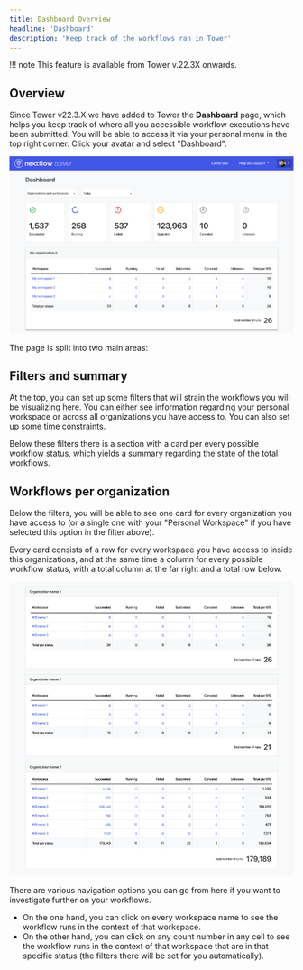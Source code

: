 ```yaml
---
title: Dashboard Overview
headline: 'Dashboard'
description: 'Keep track of the workflows ran in Tower'
---
```


!!! note 
    This feature is available from Tower v.22.3X onwards.

## Overview

Since Tower v22.3.X we have added to Tower the **Dashboard** page, which helps you keep track of where all you accessible workflow executions have been submitted. You will be able to access it via your personal menu in the top right corner. Click your avatar and select "Dashboard".

![](_images/dashboard_hero.png)

The page is split into two main areas:

## Filters and summary

At the top, you can set up some filters that will strain the workflows you will be visualizing here. You can either see information regarding your personal workspace or across all organizations you have access to. You can also set up some time constraints.

Below these filters there is a section with a card per every possible workflow status, which yields a summary regarding the state of the total workflows.

## Workflows per organization

Below the filters, you will be able to see one card for every organization you have access to (or a single one with your "Personal Workspace" if you have selected this option in the filter above).

Every card consists of a row for every workspace you have access to inside this organizations, and at the same time a column for every possible workflow status, with a total column at the far right and a total row below.

![](_images/dashboard_orgs.png)

There are various navigation options you can go from here if you want to investigate further on your workflows.

 - On the one hand, you can click on every workspace name to see the workflow runs in the context of that workspace.
 - On the other hand, you can click on any count number in any cell to see the workflow runs in the context of that workspace that are in that specific status (the filters there will be set for you automatically).

